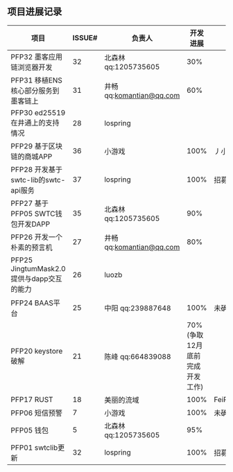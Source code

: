 ## 项目进展记录

| 项目           | ISSUE# | 负责人 | 开发进展 | 验收人 | 验收进展 | 日期  | 备注 |
|----------------|--------|----------|--------|-------|-------|-------|-------|
| PFP32 墨客应用链浏览器开发 | 32      | 北森林 qq:1205735605   |  30%   |    |           | 2019/12/9 | |
| PFP31 移植ENS核心部分服务到墨客链上 | 31      | 井畅 qq:komantian@qq.com  |    60%    |      |        | 2019/12/9 |  |
| PFP30 ed25519 在井通上的支持情况 | 28      | lospring   |      |      |        | 11/19 | |
| PFP29 基于区块链的商城APP | 36      | 小游戏   | 100%    |丿小丶灬 |     100%      | 2019/12/9 | 已经完成 |
| PFP28 开发基于swtc-lib的swtc-api服务 | 37      | lospring   |    100%      |  招募中     |        | 11/19 | |
| PFP27 基于PFP05 SWTC钱包开发DAPP | 35      | 北森林  qq:1205735605  |   90%     |       |        | 11/19 | |
| PFP26 开发一个朴素的预言机 | 27      | 井畅 qq:komantian@qq.com  |    80%    |       |        | 10/14 | |
| PFP25 JingtumMask2.0提供与dapp交互的能力 | 26      | luozb   |        |       |        | 10/14 | 2019/12/24 未联系上luozb，进度不明 |
| PFP24 BAAS平台 | 25     | 中阳  qq:239887648   |   100%    |  未确定   |        | 11/30 |  |
| PFP20 keystore破解 | 21 | 陈峰  qq:664839088   |  70%  (争取12月底前完成开发工作)    |    |        | 11/30 | |
| PFP17 RUST     | 18  | 美丽的流域  |  100%       |FeiPengZheng |   100%       | 2019/12/9 |  已经完成  |
| PFP06 短信预警 | 7      | 小游戏   | 100% |   未确定    |       | 11/30 | |
| PFP05 钱包     | 5      | 北森林  qq:1205735605  |  95%       |   |        | 11/15 | |
| PFP01 swtclib更新 | 32  | lospring |  100%      | 招募中  |        | 10/30 | |
